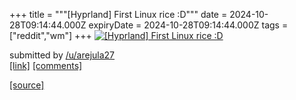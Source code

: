 +++
title = """[Hyprland] First Linux rice :D"""
date = 2024-10-28T09:14:44.000Z
expiryDate = 2024-10-28T09:14:44.000Z
tags = ["reddit","wm"]
+++
[![[Hyprland] First Linux rice :D](https://preview.redd.it/04kporl0sgxd1.png?width=640&crop=smart&auto=webp&s=2a3d431305a75b65f69f21cd7249dea4a779ad3f "[Hyprland] First Linux rice :D")](https://www.reddit.com/r/unixporn/comments/1gdxpk8/hyprland_first_linux_rice_d/)

submitted by [/u/arejula27](https://www.reddit.com/user/arejula27)  
[\[link\]](https://i.redd.it/04kporl0sgxd1.png) [\[comments\]](https://www.reddit.com/r/unixporn/comments/1gdxpk8/hyprland_first_linux_rice_d/)

[[source]](https://www.reddit.com/r/unixporn/comments/1gdxpk8/hyprland_first_linux_rice_d/)
